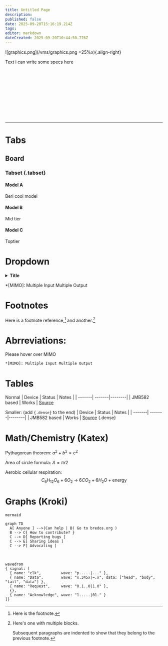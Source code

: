 ```yaml
---
title: Untitled Page
description: 
published: false
date: 2025-09-20T15:16:19.214Z
tags: 
editor: markdown
dateCreated: 2025-09-20T10:44:50.776Z
---
```


![graphics.png](/vms/graphics.png =25%x){.align-right}

Text i can write some specs here
<br>
<br>
<br>
<br>
<br>
<br>
<br>
<br>
<br>
<br>
<br>


---

# Tabs

## Board
### Tabset {.tabset}
#### Model A
Beri cool model

#### Model B
Mid tier

#### Model C
Toptier

# Dropdown

<details>
<summary><b>Title</b></summary>

Text

- Bullet
- Points

</details>

*[MIMO]: Multiple Input Multiple Output


# Footnotes

Here is a footnote reference,[^1] and another.[^longnote]

# Abrreviations:
Please hover over MIMO
```
*[MIMO]: Multiple Input Multiple Output
```

# Tables

Normal
| Device | Status | Notes |
| -------| -------|--------|
| JMB582 based | Works   |  [Source](https://github.com/System64fumo/linux/issues/14)

Smaller: (add `{.dense}` to the end)
| Device | Status | Notes |
| -------| -------|--------|
| JMB582 based | Works   |  [Source](https://github.com/System64fumo/linux/issues/14)
{.dense}

# Math/Chemistry (Katex)

Pythagorean theorem:
$a^2 + b^2 = c^2$

Area of circle formula:
$A=πr2$


Aerobic cellular respiration:
$$
C_6H_{12}O_6 + 6 O_2 \;\rightarrow\; 6 CO_2 + 6 H_2O + \text{energy}
$$

# Graphs (Kroki)

```kroki
mermaid

graph TD
  A[ Anyone ] -->|Can help | B( Go to bredos.org )
  B --> C{ How to contribute? }
  C --> D[ Reporting bugs ]
  C --> E[ Sharing ideas ]
  C --> F[ Advocating ]
```
<br>

```kroki
wavedrom
{ signal: [
  { name: "clk",         wave: "p.....|..." },
  { name: "Data",        wave: "x.345x|=.x", data: ["head", "body", "tail", "data"] },
  { name: "Request",     wave: "0.1..0|1.0" },
  {},
  { name: "Acknowledge", wave: "1.....|01." }
]}
```



[^1]: Here is the footnote.

[^longnote]: Here's one with multiple blocks.

    Subsequent paragraphs are indented to show that they
belong to the previous footnote.